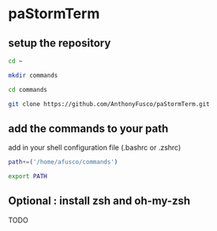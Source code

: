 # paStormTerm

## setup the repository

```bash
cd ~

mkdir commands

cd commands

git clone https://github.com/AnthonyFusco/paStormTerm.git
```

## add the commands to your path

add in your shell configuration file (.bashrc or .zshrc)

```bash
path+=('/home/afusco/commands')

export PATH
```

## Optional : install zsh and oh-my-zsh

TODO 
